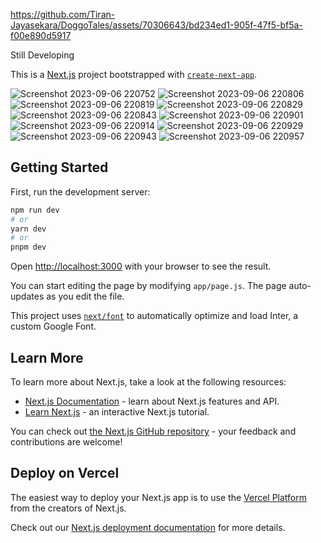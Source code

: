 https://github.com/Tiran-Jayasekara/DoggoTales/assets/70306643/bd234ed1-905f-47f5-bf5a-f00e890d5917

Still Developing

This is a [Next.js](https://nextjs.org/) project bootstrapped with [`create-next-app`](https://github.com/vercel/next.js/tree/canary/packages/create-next-app).

![Screenshot 2023-09-06 220752](https://github.com/Tiran-Jayasekara/DoggoTales/assets/70306643/ee0241a3-891a-47b6-9a11-53345d850f2e)
![Screenshot 2023-09-06 220806](https://github.com/Tiran-Jayasekara/DoggoTales/assets/70306643/bceccefa-5033-4045-b5a5-a51d31c16ec6)
![Screenshot 2023-09-06 220819](https://github.com/Tiran-Jayasekara/DoggoTales/assets/70306643/0e6112a2-63d1-41a5-8380-aac9bc64be55)
![Screenshot 2023-09-06 220829](https://github.com/Tiran-Jayasekara/DoggoTales/assets/70306643/22e54946-5b75-4496-a66d-155054ef3e69)
![Screenshot 2023-09-06 220843](https://github.com/Tiran-Jayasekara/DoggoTales/assets/70306643/3a55839d-c5b2-4742-b988-718a18205c2b)
![Screenshot 2023-09-06 220901](https://github.com/Tiran-Jayasekara/DoggoTales/assets/70306643/86a8ab5d-4276-49a7-aebc-af357743b08e)
![Screenshot 2023-09-06 220914](https://github.com/Tiran-Jayasekara/DoggoTales/assets/70306643/17c7a404-7d03-4ded-8c4a-627bb85f76ad)
![Screenshot 2023-09-06 220929](https://github.com/Tiran-Jayasekara/DoggoTales/assets/70306643/e18d2a2c-1d98-478c-9b1c-f63f3bd446f7)
![Screenshot 2023-09-06 220943](https://github.com/Tiran-Jayasekara/DoggoTales/assets/70306643/83e47920-b6e1-4772-98dc-d70f4b2ac015)
![Screenshot 2023-09-06 220957](https://github.com/Tiran-Jayasekara/DoggoTales/assets/70306643/b7460eaf-a4c9-42a6-b803-7cf88dc69cc1)



## Getting Started

First, run the development server:

```bash
npm run dev
# or
yarn dev
# or
pnpm dev
```

Open [http://localhost:3000](http://localhost:3000) with your browser to see the result.

You can start editing the page by modifying `app/page.js`. The page auto-updates as you edit the file.

This project uses [`next/font`](https://nextjs.org/docs/basic-features/font-optimization) to automatically optimize and load Inter, a custom Google Font.

## Learn More

To learn more about Next.js, take a look at the following resources:

- [Next.js Documentation](https://nextjs.org/docs) - learn about Next.js features and API.
- [Learn Next.js](https://nextjs.org/learn) - an interactive Next.js tutorial.

You can check out [the Next.js GitHub repository](https://github.com/vercel/next.js/) - your feedback and contributions are welcome!

## Deploy on Vercel

The easiest way to deploy your Next.js app is to use the [Vercel Platform](https://vercel.com/new?utm_medium=default-template&filter=next.js&utm_source=create-next-app&utm_campaign=create-next-app-readme) from the creators of Next.js.

Check out our [Next.js deployment documentation](https://nextjs.org/docs/deployment) for more details.

